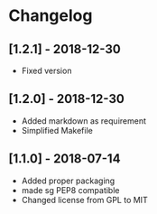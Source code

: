 # Changelog

## [1.2.1] - 2018-12-30

* Fixed version


## [1.2.0] - 2018-12-30

* Added markdown as requirement
* Simplified Makefile


## [1.1.0] - 2018-07-14

* Added proper packaging
* made sg PEP8 compatible
* Changed license from GPL to MIT
